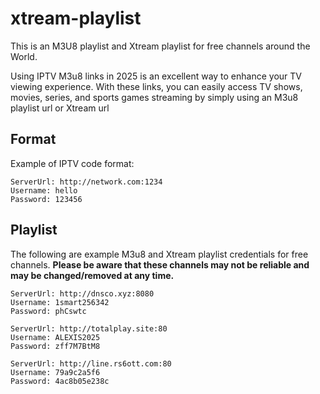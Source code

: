 # xtream-playlist

This is an M3U8 playlist and Xtream playlist for free channels around the World.

Using IPTV M3u8 links in 2025 is an excellent way to enhance your TV viewing experience. With these links, you can easily access TV shows, movies, series, and sports games streaming by simply using an M3u8 playlist url or Xtream url

## Format
Example of IPTV code format:
   ```
   ServerUrl: http://network.com:1234
   Username: hello
   Password: 123456
   ```

## Playlist

The following are example M3u8 and Xtream playlist credentials for free channels.  **Please be aware that these channels may not be reliable and may be changed/removed at any time.**

  ```
ServerUrl: http://dnsco.xyz:8080
Username: 1smart256342
Password: phCswtc
   ```

  ```
ServerUrl: http://totalplay.site:80
Username: ALEXIS2025
Password: zff7M7BtM8
   ```
  ```
ServerUrl: http://line.rs6ott.com:80
Username: 79a9c2a5f6
Password: 4ac8b05e238c
   ```



    

